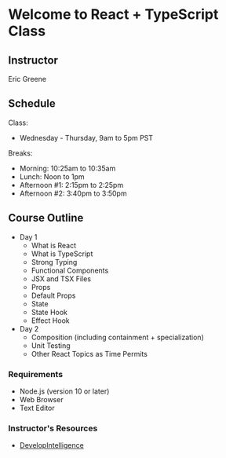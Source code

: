 # Welcome to React + TypeScript Class

## Instructor

Eric Greene

## Schedule

Class:

- Wednesday - Thursday, 9am to 5pm PST

Breaks:

- Morning: 10:25am to 10:35am
- Lunch: Noon to 1pm
- Afternoon #1: 2:15pm to 2:25pm
- Afternoon #2: 3:40pm to 3:50pm

## Course Outline

- Day 1
  - What is React
  - What is TypeScript
  - Strong Typing
  - Functional Components
  - JSX and TSX Files
  - Props
  - Default Props
  - State
  - State Hook
  - Effect Hook
- Day 2
  - Composition (including containment + specialization)
  - Unit Testing
  - Other React Topics as Time Permits

### Requirements

- Node.js (version 10 or later)
- Web Browser
- Text Editor

### Instructor's Resources

- [DevelopIntelligence](http://www.developintelligence.com/)
